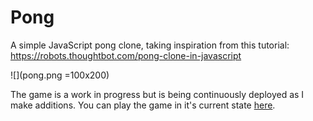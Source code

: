 # Pong

A simple JavaScript pong clone, taking inspiration from this tutorial: https://robots.thoughtbot.com/pong-clone-in-javascript

![](pong.png =100x200)

The game is a work in progress but is being continuously deployed as I make additions. You can play the game in it's current state [here](https://pong-a12f1.firebaseapp.com).
